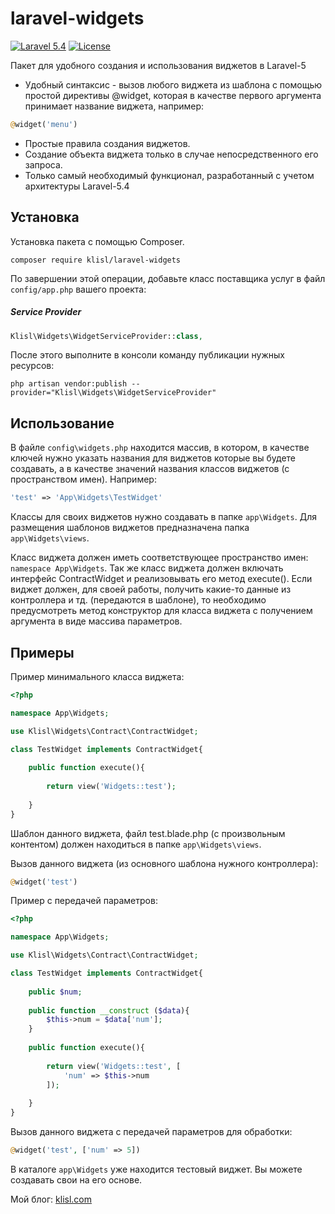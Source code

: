 laravel-widgets
=================
[![Laravel 5.4](https://img.shields.io/badge/Laravel-5.4-orange.svg?style=flat-square)](http://laravel.com)
[![License](http://img.shields.io/badge/license-MIT-brightgreen.svg?style=flat-square)](https://tldrlegal.com/license/mit-license)

Пакет для удобного создания и использования виджетов в Laravel-5

  * Удобный синтаксис - вызов любого виджета из шаблона с помощью простой директивы @widget, которая в качестве первого аргумента принимает название виджета, например:
```php
@widget('menu')
```
  * Простые правила создания виджетов.
  * Создание объекта виджета только в случае непосредственного его запроса.
  * Только самый необходимый функционал, разработанный с учетом архитектуры Laravel-5.4


  
Установка
------------------
Установка пакета с помощью Composer.

```
composer require klisl/laravel-widgets
```

По завершении этой операции, добавьте класс поставщика услуг в файл `config/app.php` вашего проекта:

##### Service Provider
```php
Klisl\Widgets\WidgetServiceProvider::class,
```

После этого выполните в консоли команду публикации нужных ресурсов:

```
php artisan vendor:publish --provider="Klisl\Widgets\WidgetServiceProvider"
```


Использование
-------------

В файле `config\widgets.php` находится массив, в котором, в качестве ключей нужно указать названия для виджетов которые вы будете создавать, а в качестве значений названия классов виджетов (с пространством имен). Например:
```php
'test' => 'App\Widgets\TestWidget'
```

Классы для своих виджетов нужно создавать в папке `app\Widgets`. Для размещения шаблонов виджетов предназначена папка `app\Widgets\views`.

Класс виджета должен иметь соответствующее пространство имен: `namespace App\Widgets`. Так же класс виджета должен включать интерфейс ContractWidget и реализовывать его метод execute(). 
Если виджет должен, для своей работы, получить какие-то данные из контроллера и тд. (передаются в шаблоне), то необходимо предусмотреть метод конструктор для класса виджета с получением аргумента в виде массива параметров.


Примеры
-------------

Пример минимального класса виджета:

```php
<?php

namespace App\Widgets;

use Klisl\Widgets\Contract\ContractWidget;

class TestWidget implements ContractWidget{
	
	public function execute(){
				
		return view('Widgets::test');
		
	}	
}
```

Шаблон данного виджета, файл test.blade.php (с произвольным контентом) должен находиться в папке `app\Widgets\views`.

Вызов данного виджета (из основного шаблона нужного контроллера):
```php
@widget('test')
```


Пример с передачей параметров:
```php
<?php

namespace App\Widgets;

use Klisl\Widgets\Contract\ContractWidget;

class TestWidget implements ContractWidget{
	
	public $num;
		
	public function __construct ($data){
		$this->num = $data['num'];
	}
		
	public function execute(){
				
		return view('Widgets::test', [
			'num' => $this->num
		]);
		
	}	
}
```

Вызов данного виджета с передачей параметров для обработки:
```php
@widget('test', ['num' => 5])
```

В каталоге `app\Widgets` уже находится тестовый виджет. Вы можете создавать свои на его основе.

Мой блог: [klisl.com](http://klisl.com)  